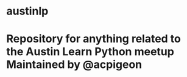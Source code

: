 austinlp
========
Repository for anything related to the Austin Learn Python meetup
Maintained by @acpigeon
========
